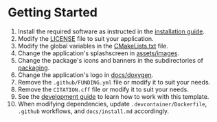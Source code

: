 # Getting Started

1. Install the required software as instructed in the [installation guide](./install.md).
2. Modify the [LICENSE](../LICENSE) file to suit your application.
3. Modify the global variables in the [CMakeLists.txt](../CMakeLists.txt) file.
4. Change the application's splashscreen in [assets/images](../assets/images).
5. Change the package's icons and banners in the subdirectories of [packaging](../packaging).
6. Change the application's logo in [docs/doxygen](./doxygen).
7. Remove the `.github/FUNDING.yml` file or modify it to suit your needs.
8. Remove the `CITATION.cff` file or modify it to suit your needs.
9. See the [development guide](./development_guide.md) to learn how to work with this template.
10. When modifying dependencies, update `.devcontainer/Dockerfile`, `.github` workflows, and `docs/install.md` accordingly.
